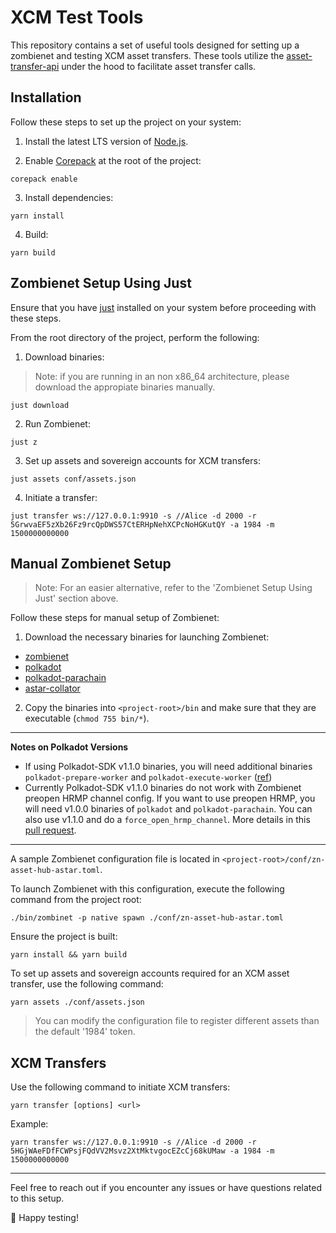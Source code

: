 # XCM Test Tools

This repository contains a set of useful tools designed for setting up a zombienet and testing XCM asset transfers.
These tools utilize the [asset-transfer-api](https://github.com/paritytech/asset-transfer-api) under the hood to facilitate asset transfer calls.

## Installation

Follow these steps to set up the project on your system:

1. Install the latest LTS version of [Node.js](https://nodejs.org/en/).

2. Enable [Corepack](https://github.com/nodejs/corepack#how-to-install) at the root of the project:

```shell
corepack enable
```

3. Install dependencies:

```shell
yarn install
```

4. Build:

```shell
yarn build
```

## Zombienet Setup Using Just

Ensure that you have [just](https://github.com/casey/just) installed on your system before proceeding with these steps.

From the root directory of the project, perform the following:

1. Download binaries:

> Note: if you are running in an non x86_64 architecture, please download the appropiate binaries manually.

```shell
just download
```

2. Run Zombienet:

```shell
just z
```

3. Set up assets and sovereign accounts for XCM transfers:

```shell
just assets conf/assets.json
```

4. Initiate a transfer:

```shell
just transfer ws://127.0.0.1:9910 -s //Alice -d 2000 -r 5GrwvaEF5zXb26Fz9rcQpDWS57CtERHpNehXCPcNoHGKutQY -a 1984 -m 1500000000000
```

## Manual Zombienet Setup

> Note: For an easier alternative, refer to the 'Zombienet Setup Using Just' section above.

Follow these steps for manual setup of Zombienet:

1. Download the necessary binaries for launching Zombienet:

- [zombienet](https://github.com/paritytech/zombienet/releases)
- [polkadot](https://github.com/paritytech/polkadot/releases)
- [polkadot-parachain](https://github.com/paritytech/cumulus/releases)
- [astar-collator](https://github.com/AstarNetwork/Astar/releases)

2. Copy the binaries into `<project-root>/bin` and make sure that they are executable (`chmod 755 bin/*`).

---
**Notes on Polkadot Versions**

* If using Polkadot-SDK v1.1.0 binaries, you will need additional binaries `polkadot-prepare-worker` and `polkadot-execute-worker` ([ref](https://github.com/paritytech/polkadot/pull/7337))
* Currently Polkadot-SDK v1.1.0 binaries do not work with Zombienet preopen HRMP channel config. If you want to use preopen HRMP, you will need v1.0.0 binaries of `polkadot` and `polkadot-parachain`. You can also use v1.1.0 and do a `force_open_hrmp_channel`. More details in this [pull request](https://github.com/paritytech/polkadot-sdk/pull/1616).
---

A sample Zombienet configuration file is located in `<project-root>/conf/zn-asset-hub-astar.toml`. 

To launch Zombienet with this configuration, execute the following command from the project root:

```shell
./bin/zombinet -p native spawn ./conf/zn-asset-hub-astar.toml
```

Ensure the project is built:

```shell
yarn install && yarn build
```

To set up assets and sovereign accounts required for an XCM asset transfer, use the following command:

```shell
yarn assets ./conf/assets.json
```

> You can modify the configuration file to register different assets than the default '1984' token.

## XCM Transfers

Use the following command to initiate XCM transfers:

```shell
yarn transfer [options] <url>
```

Example:

```shell
yarn transfer ws://127.0.0.1:9910 -s //Alice -d 2000 -r 5HGjWAeFDfFCWPsjFQdVV2Msvz2XtMktvgocEZcCj68kUMaw -a 1984 -m 1500000000000
```

---

Feel free to reach out if you encounter any issues or have questions related to this setup.

🌟 Happy testing!
